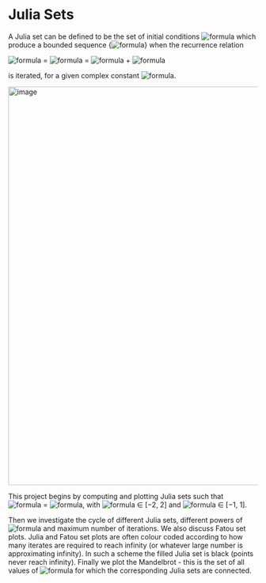 # Julia Sets

A Julia set can be defined to be the set of initial conditions ![formula](https://render.githubusercontent.com/render/math?math=z_0) which produce a bounded sequence {![formula](https://render.githubusercontent.com/render/math?math={z_n})} when the recurrence relation

![formula](https://render.githubusercontent.com/render/math?math=z_{n%2B1}) = ![formula](https://render.githubusercontent.com/render/math?math=f(z)) = ![formula](https://render.githubusercontent.com/render/math?math=z^{2}_{n}) + ![formula](https://render.githubusercontent.com/render/math?math=c)

is iterated, for a given complex constant ![formula](https://render.githubusercontent.com/render/math?math=c). 

<img width="806" alt="image" src="https://user-images.githubusercontent.com/40894018/166339016-be3b4d2c-da79-4890-88bd-dcb207881966.png">

This project begins by computing and plotting Julia sets such that ![formula](https://render.githubusercontent.com/render/math?math=c) = ![formula](https://render.githubusercontent.com/render/math?math=-1), with ![formula](https://render.githubusercontent.com/render/math?math=Re(z)) ∈ [−2, 2] and ![formula](https://render.githubusercontent.com/render/math?math=Im(z)) ∈ [−1, 1].
    
Then we investigate the cycle of different Julia sets, different powers of ![formula](https://render.githubusercontent.com/render/math?math=z) and maximum number of iterations. We also discuss Fatou set plots. Julia and Fatou set plots are often colour coded according to how many iterates are required to reach infinity (or whatever large number is approximating infinity). In such a scheme the filled Julia set is black (points never reach infinity). Finally we plot the Mandelbrot - this is the set of all values of ![formula](https://render.githubusercontent.com/render/math?math=c) for which the corresponding Julia sets are connected. 
